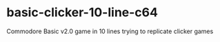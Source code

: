 # basic-clicker-10-line-c64
Commodore Basic v2.0 game in 10 lines trying to replicate clicker games

